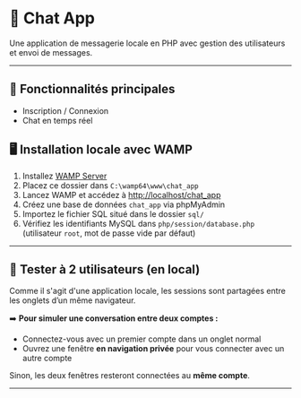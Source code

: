 # 💬 Chat App

Une application de messagerie locale en PHP avec gestion des utilisateurs et envoi de messages.

---

## 🚀 Fonctionnalités principales

- Inscription / Connexion
- Chat en temps réel 


## 🖥️ Installation locale avec WAMP

1. Installez [WAMP Server](https://www.wampserver.com/)
2. Placez ce dossier dans `C:\wamp64\www\chat_app`
3. Lancez WAMP et accédez à [http://localhost/chat_app](http://localhost/chat_app)
4. Créez une base de données `chat_app` via phpMyAdmin
5. Importez le fichier SQL situé dans le dossier `sql/`
6. Vérifiez les identifiants MySQL dans `php/session/database.php` (utilisateur `root`, mot de passe vide par défaut)

---

## 🔄 Tester à 2 utilisateurs (en local)

Comme il s'agit d'une application locale, les sessions sont partagées entre les onglets d’un même navigateur.

➡️ **Pour simuler une conversation entre deux comptes :**
- Connectez-vous avec un premier compte dans un onglet normal
- Ouvrez une fenêtre **en navigation privée** pour vous connecter avec un autre compte

Sinon, les deux fenêtres resteront connectées au **même compte**.

---